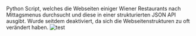 Python Script, welches die Webseiten einiger Wiener Restaurants nach Mittagsmenus durchsucht und diese in einer strukturierten JSON API ausgibt.
Wurde seitdem deaktiviert, da sich die Webseitenstrukturen zu oft verändert haben.
![test](local://logo.png)
